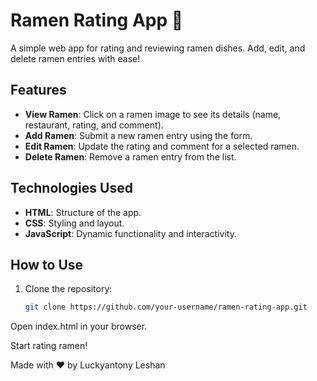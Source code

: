 # Ramen Rating App 🍜

A simple web app for rating and reviewing ramen dishes. Add, edit, and delete ramen entries with ease!

## Features
- **View Ramen**: Click on a ramen image to see its details (name, restaurant, rating, and comment).
- **Add Ramen**: Submit a new ramen entry using the form.
- **Edit Ramen**: Update the rating and comment for a selected ramen.
- **Delete Ramen**: Remove a ramen entry from the list.

## Technologies Used
- **HTML**: Structure of the app.
- **CSS**: Styling and layout.
- **JavaScript**: Dynamic functionality and interactivity.

## How to Use
1. Clone the repository:
   ```bash
   git clone https://github.com/your-username/ramen-rating-app.git
Open index.html in your browser.

Start rating ramen!



Made with ❤️ by Luckyantony Leshan